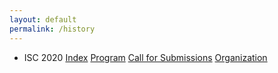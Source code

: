 ```yaml
---
layout: default
permalink: /history
---
```


- ISC 2020 [Index](/2020/index) [Program](/2020/program) [Call for Submissions](/2020/call) [Organization](/2020/organization)
